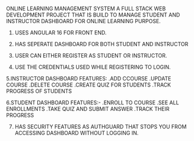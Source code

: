 ONLINE LEARNING MANAGEMENT SYSTEM
A FULL STACK WEB DEVELOPMENT PROJECT THAT IS BUILD TO MANAGE STUDENT AND INSTRUCTOR DASHBOARD FOR ONLINE LEARNING PURPOSE.

1. USES ANGULAR 16 FOR FRONT END.
   
2. HAS SEPERATE DASHBOARD FOR BOTH STUDENT AND INSTRUCTOR

3. USER CAN EITHER REGISTER AS STUDENT OR INSTRUCTOR.

4. USE THE CREDENTIALS USED WHILE REGISTERING TO LOGIN.
   
5.INSTRUCTOR DASHBOARD FEATURES:
  .ADD CCOURSE
  .UPDATE COURSE
  .DELETE COURSE
  .CREATE QUIZ FOR STUDENTS
  .TRACK PROGRESS OF STUDENTS

6.STUDENT DASHBOARD FEATURES:-
  .ENROLL TO COURSE
  .SEE ALL ENROLLMENTS
  .TAKE QUIZ AND SUBMIT ANSWER
  .TRACK THEIR PROGRESS


7. HAS SECURITY FEATURES AS AUTHGUARD THAT STOPS YOU FROM ACCESSING DASHBOARD WITHOUT LOGGING IN.    
